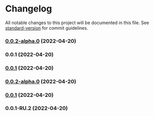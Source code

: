 # Changelog

All notable changes to this project will be documented in this file. See [standard-version](https://github.com/conventional-changelog/standard-version) for commit guidelines.

### [0.0.2-alpha.0](///compare/v0.0.1...v0.0.2-alpha.0) (2022-04-20)

### 0.0.1 (2022-04-20)

### [0.0.1](///compare/v0.0.2-alpha.0...v0.0.1) (2022-04-20)

### [0.0.2-alpha.0](///compare/v0.0.1-RU.2...v0.0.2-alpha.0) (2022-04-20)

### [0.0.1](///compare/v0.0.1-RU.2...v0.0.1) (2022-04-20)

### 0.0.1-RU.2 (2022-04-20)
